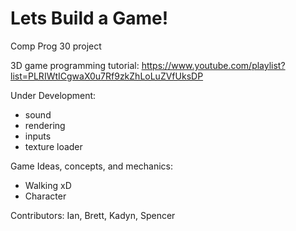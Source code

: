 # Lets Build a Game!
Comp Prog 30 project

3D game programming tutorial: https://www.youtube.com/playlist?list=PLRIWtICgwaX0u7Rf9zkZhLoLuZVfUksDP

Under Development:
- sound
- rendering
- inputs
- texture loader

Game Ideas, concepts, and mechanics:
- Walking xD
- Character


Contributors: Ian, Brett, Kadyn, Spencer

